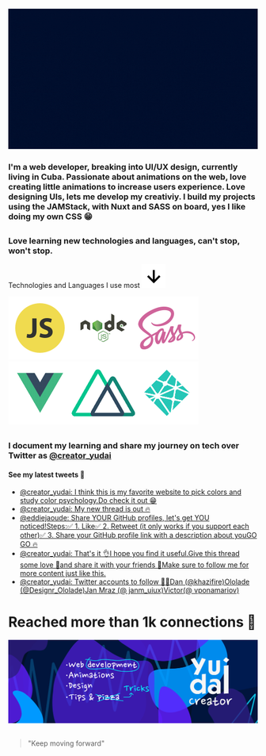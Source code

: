 ![intro](https://github.com/Yudai-creator/Yudai-creator/blob/master/Intro.gif)

### I'm a web developer, breaking into UI/UX design, currently living in Cuba. Passionate about animations on the web, love creating little animations to increase users experience. Love designing UIs, lets me develop my creativiy. I build my projects using the JAMStack, with Nuxt and SASS on board, yes I like doing my own CSS 😁

##

### Love learning new technologies and languages, can't stop, won't stop.

Technologies and Languages I use most ![arrow-down](https://github.com/Yudai-creator/Yudai-creator/blob/master/bx-down-arrow-alt.svg)

![js](https://github.com/Yudai-creator/Yudai-creator/blob/master/js.png)![node](https://github.com/Yudai-creator/Yudai-creator/blob/master/Node-JS-01.png)![sass](https://github.com/Yudai-creator/Yudai-creator/blob/master/sass.png)![vue](https://github.com/Yudai-creator/Yudai-creator/blob/master/Vue-JS-01.png)![nuxt](https://github.com/Yudai-creator/Yudai-creator/blob/master/Nuxt-01.png)![netlify](https://github.com/Yudai-creator/Yudai-creator/blob/master/Netlify-01.png)


##

### I document my learning and share my journey on tech over Twitter as [@creator_yudai](https://twitter.com/creator_yudai)

#### See my latest tweets 📲

<!-- TWITTER:START -->
- [@creator_yudai: I think this is my favorite website to pick colors and study color psychology.Do check it out 😁](https://rss.app/articles/cb4e791f6f6d729c074351566bd3a7c508111d6e1c2db7e0d6ed95259c9363c6eb50b648389c9b2beca36e74de140a9567d06ae7c51a781d8a33c461)
- [@creator_yudai: My new thread is out 🔥](https://rss.app/articles/cb4e791f6f6d729c074351566bd3a7c508111d6e1c2db7e0d6ed95259c9363c6eb50b648389c9b2beca36e74de140b9369d76ce5c2147c178b3cc061)
- [@eddiejaoude: Share YOUR GitHub profiles, let&#39;s get YOU noticed!Steps:✅ 1. Like✅ 2. Retweet &lpar;it only works if you support each other&rpar;✅ 3. Share your GitHub profile link with a description about youGO GO 🔥](https://rss.app/articles/cb4e791f6f6d729c074351566bd3a7c508111d6e1a3bb6e8c7e8861590826288f10ba4482c9bc169f7ab6b7ddd12099464dd60e9c3177e158f3b)
- [@creator_yudai: That&#39;s it 👌I hope you find it useful.Give this thread some love 💙and share it with your friends 🔁Make sure to follow me for more content just like this.](https://rss.app/articles/cb4e791f6f6d729c074351566bd3a7c508111d6e1c2db7e0d6ed95259c9363c6eb50b648389c9b2beca36e74de140f9b68d461e3cb177d168e39c46b)
- [@creator_yudai: Twitter accounts to follow 👨‍💻Dan &lpar;@khazifire&rpar;Ololade &lpar;@Designr_Ololade&rpar;Jan Mraz &lpar;@ janm_uiux&rpar;Victor&lpar;@ vponamariov&rpar;](https://rss.app/articles/cb4e791f6f6d729c074351566bd3a7c508111d6e1c2db7e0d6ed95259c9363c6eb50b648389c9b2beca36e74de140f9b68d46de2c7157a158d3fc465)
<!-- TWITTER:END -->

# Reached more than 1k connections 💙


![banner](https://github.com/Yudai-creator/Yudai-creator/blob/master/BANNER%20TWITTER.png)

##

> "Keep moving forward"






<!--
**Yudai-creator/Yudai-creator** is a ✨ _special_ ✨ repository because its `README.md` (this file) appears on your GitHub profile.

Here are some ideas to get you started:

- 🔭 I’m currently working on ...
- 🌱 I’m currently learning ...
- 👯 I’m looking to collaborate on ...
- 🤔 I’m looking for help with ...
- 💬 Ask me about ...
- 📫 How to reach me: ...
- 😄 Pronouns: ...
- ⚡ Fun fact: ...
-->

